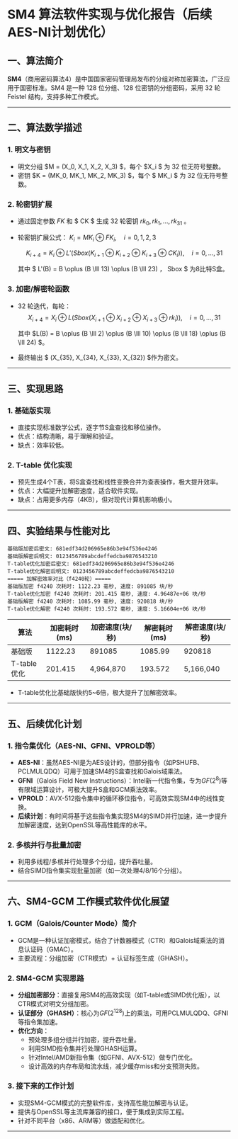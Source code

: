 # SM4 算法软件实现与优化报告（后续AES-NI计划优化）

## 一、算法简介

**SM4**（商用密码算法4）是中国国家密码管理局发布的分组对称加密算法，广泛应用于国密标准。SM4 是一种 128 位分组、128 位密钥的分组密码，采用 32 轮 Feistel 结构，支持多种工作模式。

---

## 二、算法数学描述

### 1. 明文与密钥

- 明文分组 $M = (X_0, X_1, X_2, X_3) $，每个 $X_i $ 为 32 位无符号整数。
- 密钥 $K = (MK_0, MK_1, MK_2, MK_3) $，每个 $ MK_i $ 为 32 位无符号整数。

### 2. 轮密钥扩展

- 通过固定参数 $FK$ 和 $ CK $ 生成 32 轮密钥 $rk_0, rk_1, ..., rk_{31}$ 。
- 轮密钥扩展公式：
  $K_i = MK_i \oplus FK_i, \quad i=0,1,2,3$
  
  $$
  K_{i+4} = K_i \oplus L'(Sbox(K_{i+1} \oplus K_{i+2} \oplus K_{i+3} \oplus CK_i)), \quad i=0,...,31
  $$
  
  
  
  
  
  其中 $ L'(B) = B \oplus (B \lll 13) \oplus (B \lll 23) $，$ Sbox $ 为8比特S盒。

### 3. 加密/解密轮函数

- 32 轮迭代，每轮：
  $$
  X_{i+4} = X_i \oplus L(Sbox(X_{i+1} \oplus X_{i+2} \oplus X_{i+3} \oplus rk_i)), \quad i=0,...,31
  $$
  

  其中 $L(B) = B \oplus (B \lll 2) \oplus (B \lll 10) \oplus (B \lll 18) \oplus (B \lll 24) $。
  
- 最终输出 $ (X_{35}, X_{34}, X_{33}, X_{32}) $作为密文。

---

## 三、实现思路

### 1. 基础版实现

- 直接实现标准数学公式，逐字节S盒查找和移位操作。
- 优点：结构清晰，易于理解和验证。
- 缺点：效率较低。

### 2. T-table 优化实现

- 预先生成4个T表，将S盒查找和线性变换合并为查表操作，极大提升效率。
- 优点：大幅提升加解密速度，适合软件实现。
- 缺点：占用更多内存（4KB），但对现代计算机影响极小。

---

## 四、实验结果与性能对比

```text
基础版加密后密文: 681edf34d206965e86b3e94f536e4246
基础版解密后明文: 0123456789abcdeffedcba9876543210
T-table优化加密后密文: 681edf34d206965e86b3e94f536e4246
T-table优化解密后明文: 0123456789abcdeffedcba9876543210
===== 加解密效率对比（f4240轮）=====
基础版加密 f4240 次耗时: 1122.23 毫秒, 速度: 891085 块/秒
T-table优化加密 f4240 次耗时: 201.415 毫秒, 速度: 4.96487e+06 块/秒
基础版解密 f4240 次耗时: 1085.99 毫秒, 速度: 920818 块/秒
T-table优化解密 f4240 次耗时: 193.572 毫秒, 速度: 5.16604e+06 块/秒
```



| 算法         | 加密耗时(ms) | 加密速度(块/秒) | 解密耗时(ms) | 解密速度(块/秒) |
|--------------|-------------|-----------------|-------------|-----------------|
| 基础版       | 1122.23     | 891085          | 1085.99     | 920818          |
| T-table优化  | 201.415     | 4,964,870       | 193.572     | 5,166,040       |

- T-table优化比基础版快约5~6倍，极大提升了加解密效率。

---

## 五、后续优化计划

### 1. 指令集优化（AES-NI、GFNI、VPROLD等）

- **AES-NI**：虽然AES-NI是为AES设计的，但部分指令（如PSHUFB、PCLMULQDQ）可用于加速SM4的S盒查找和Galois域乘法。
- **GFNI**（Galois Field New Instructions）：Intel新一代指令集，专为$GF(2^8)$等有限域运算设计，可极大提升S盒和GCM乘法效率。
- **VPROLD**：AVX-512指令集中的循环移位指令，可高效实现SM4中的线性变换。
- **后续计划**：有时间将基于这些指令集实现SM4的SIMD并行加速，进一步提升加解密速度，达到OpenSSL等高性能库的水平。

### 2. 多核并行与批量加密

- 利用多线程/多核并行处理多个分组，提升吞吐量。
- 结合SIMD指令集实现批量加密（如一次处理4/8/16个分组）。

---

## 六、SM4-GCM 工作模式软件优化展望

### 1. GCM（Galois/Counter Mode）简介

- GCM是一种认证加密模式，结合了计数器模式（CTR）和Galois域乘法的消息认证码（GMAC）。
- 主要流程：分组加密（CTR模式）+ 认证标签生成（GHASH）。

### 2. SM4-GCM 实现思路

- **分组加密部分**：直接复用SM4的高效实现（如T-table或SIMD优化版），以CTR模式对明文分组加密。
- **认证部分（GHASH）**：核心为$GF(2^128)$上的乘法，可用PCLMULQDQ、GFNI等指令集加速。
- **优化方向**：
  - 预处理多组分组并行加密，提升吞吐量。
  - 利用SIMD指令集并行处理GHASH运算。
  - 针对Intel/AMD新指令集（如GFNI、AVX-512）做专门优化。
  - 设计高效的内存布局和流水线，减少缓存miss和分支预测失败。

### 3. 接下来的工作计划

- 实现SM4-GCM模式的完整软件库，支持高性能加解密与认证。
- 提供与OpenSSL等主流库兼容的接口，便于集成到实际工程。
- 针对不同平台（x86、ARM等）做适配和优化。

---
